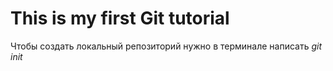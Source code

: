 # This is my first Git tutorial
Чтобы создать локальный репозиторий нужно в терминале написать *git init*